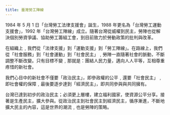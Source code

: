 ```yaml
---
title: 臺灣勞工陣線
---
```


1984 年 5 月 1 日「台灣勞工法律支援會」誕生，1988 年更名為「台灣勞工運動支援會」，1992 年「台灣勞工陣線」成立。隨著台灣從威權到民主，勞陣也從解決個別勞資爭議、協助勞工籌組工會，到目前致力於勞動政策的批判與改革。

在組織上﹐我們從「法律支援」到「運動支援」到「勞工陣線」。在路線上，我們從「社會服務」到「社會運動」到「社會民主」﹐勞陣一直隨著社會的脈動，不斷調整不斷改變。只有目標不變﹐那就是：團結人民力量，邁向人人平等，互相尊重疼惜的新社會。

我們心目中的新社會不僅要「政治民主」，即參政權的公平﹐還要「社會民主」﹐即社會權的保障﹐最後要逐步達到「經濟民主」，即共同參與與共同擁有。

台灣已達到初步的政治民主；必須更上層樓，建立福利國家，使資源公平分享。接著是生產民主，擴大參與。從政治民主到社會民主到經濟民主，循序漸進，不斷地擴大民主的內容，這是世界的潮流﹐也是勞陣的策略。
